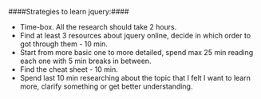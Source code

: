 ####Strategies to learn jquery:####

- Time-box. All the research should take 2 hours.
- Find at least 3 resources about jquery online, decide in which order to got through them - 10 min.
- Start from more basic one to more detailed, spend max 25 min reading each one with 5 min breaks in between.
- Find the cheat sheet - 10 min.
- Spend last 10 min researching about the topic that I felt I want to learn more, clarify something or get better understanding.

